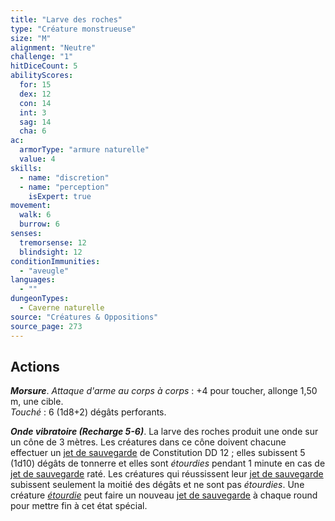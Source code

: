 ```yaml
---
title: "Larve des roches"
type: "Créature monstrueuse"
size: "M"
alignment: "Neutre"
challenge: "1"
hitDiceCount: 5
abilityScores:
  for: 15
  dex: 12
  con: 14
  int: 3
  sag: 14
  cha: 6
ac: 
  armorType: "armure naturelle"
  value: 4
skills: 
  - name: "discretion"
  - name: "perception"
    isExpert: true
movement: 
  walk: 6
  burrow: 6
senses: 
  tremorsense: 12
  blindsight: 12
conditionImmunities: 
  - "aveugle"
languages: 
  - ""
dungeonTypes:
  - Caverne naturelle
source: "Créatures & Oppositions"
source_page: 273
---
```

## Actions
_**Morsure**_. _Attaque d'arme au corps à corps_ : +4 pour toucher, allonge 1,50 m, une cible.  
_Touché_ : 6 (1d8+2) dégâts perforants.

_**Onde vibratoire (Recharge 5-6)**_. La larve des roches produit une onde sur un cône de 3 mètres. Les créatures dans ce cône doivent chacune effectuer un [jet de sauvegarde](/utiliser-les-caracteristiques#jets-de-sauvegarde) de Constitution DD 12 ; elles subissent 5 (1d10) dégâts de tonnerre et elles sont _étourdies_ pendant 1 minute en cas de [jet de sauvegarde](/utiliser-les-caracteristiques#jets-de-sauvegarde) raté. Les créatures qui réussissent leur [jet de sauvegarde](/utiliser-les-caracteristiques#jets-de-sauvegarde) subissent seulement la moitié des dégâts et ne sont pas _étourdies_. Une créature [_étourdie_](/gerer-la-sante-du-personnage/#etourdi) peut faire un nouveau [jet de sauvegarde](/utiliser-les-caracteristiques#jets-de-sauvegarde) à chaque round pour mettre fin à cet état spécial.
